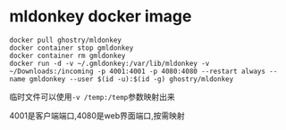 # mldonkey docker image
```
docker pull ghostry/mldonkey
docker container stop gmldonkey
docker container rm gmldonkey
docker run -d -v ~/.gmldonkey:/var/lib/mldonkey -v ~/Downloads:/incoming -p 4001:4001 -p 4080:4080 --restart always --name gmldonkey --user $(id -u):$(id -g) ghostry/mldonkey
```
临时文件可以使用`-v /temp:/temp`参数映射出来

4001是客户端端口,4080是web界面端口,按需映射
